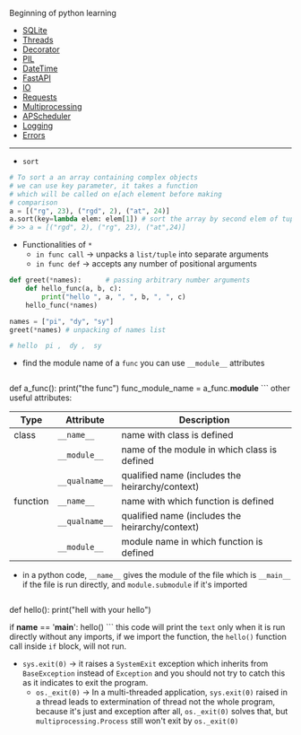 Beginning of python learning
- [SQLite](SQLite)
- [Threads](Threading.md)
- [Decorator](Decorator)
- [PIL](Pillow)
- [DateTime](DateTime)
- [FastAPI](FastAPI)
- [IO](io)
- [Requests](requests)
- [Multiprocessing](Multiprocessing)
- [APScheduler](APScheduler)
- [Logging](Logging)
- [Errors](error_handling)

---
- `sort`
```python
# To sort a an array containing complex objects
# we can use key parameter, it takes a function
# which will be called on e[ach element before making
# comparison
a = [("rg", 23), ("rgd", 2), ("at", 24)]
a.sort(key=lambda elem: elem[1]) # sort the array by second elem of tuple
# >> a = [("rgd", 2), ("rg", 23), ("at",24)]
```

- Functionalities of `*`
	- `in func call` -> unpacks a `list/tuple` into separate arguments
	- `in func def` -> accepts any number of positional arguments
```python
def greet(*names):      # passing arbitrary number arguments
	def hello_func(a, b, c):
		print("hello ", a, ", ", b, ", ", c)
	hello_func(*names)

names = ["pi", "dy", "sy"]
greet(*names) # unpacking of names list

# hello  pi ,  dy ,  sy
```

- find the module name of a `func` you can use `__module__` attributes
	```python	
def a_func():
	print("the func")
func_module_name = a_func.__module__
	```
	other useful attributes:


| Type     | Attribute      | Description                                     |
| -------- | -------------- | ----------------------------------------------- |
| class    | `__name__`     | name with class is defined                      |
|          | `__module__`   | name of the module in which class is defined    |
|          | `__qualname__` | qualified name (includes the heirarchy/context) |
| function | `__name__`     | name with which function is defined             |
|          | `__qualname__` | qualified name (includes the heirarchy/context) |
|          | `__module__`   | module name in which function is defined        |

- in a python code, `__name__` gives the module of the file which is `__main__` if the file is run directly, and `module.submodule` if it's imported
	```python
def hello():
	print("hell with your hello")

if __name__ == '__main__':
	hello()
	```
	this code will print the `text` only when it is run directly without any imports, if we import the function, the `hello()` function call inside `if` block, will not run.

- `sys.exit(0)` -> it raises a `SystemExit` exception which inherits from `BaseException` instead of `Exception` and you should not try to catch this as it indicates to exit the program.
	- `os._exit(0)` -> In a multi-threaded application, `sys.exit(0)` raised in a thread leads to extermination of thread not the whole program, because it's just and exception after all, `os._exit(0)` solves that, but `multiprocessing.Process` still won't exit by `os._exit(0)`
